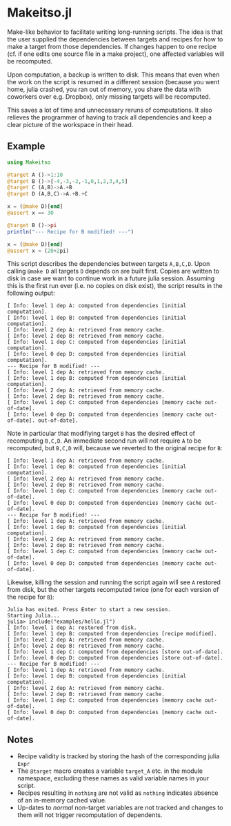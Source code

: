 # Makeitso.jl

Make-like behavior to facilitate writing long-running scripts. The idea is that the user supplied the dependencies between targets and recipes for how to make a target from those dependencies. If changes happen to one recipe (cf. if one edits one source file in a make project), one affected variables will be recomputed.

Upon computation, a backup is written to disk. This means that even when the work on the script is resumed in a different session (because you went home, julia crashed, you ran out of memory, you share the data with coworkers over e.g. Dropbox), only missing targets will be recomputed.

This saves a lot of time and unnecessary reruns of computations. It also relieves the programmer of having to track all dependencies and keep a clear picture of the workspace in their head.

## Example

```julia
using Makeitso

@target A ()->1:10
@target B ()->[-4,-3,-2,-1,0,1,2,3,4,5]
@target C (A,B)->A.+B
@target D (A,B,C)->A.+B.+C

x = (@make D)[end]
@assert x == 30

@target B ()->pi
println("--- Recipe for B modified! ---")

x = (@make D)[end]
@assert x ≈ (20+2pi)

```

This script describes the dependencies between targets `A,B,C,D`. Upon calling `@make D` all targets `D` depends on are built first. Copies are written to disk in case we want to continue work in a future julia session. Assuming this is the first run ever (i.e. no copies on disk exist), the script results in the following output:

```
[ Info: level 1 dep A: computed from dependencies [initial computation].
[ Info: level 1 dep B: computed from dependencies [initial computation].
[ Info: level 2 dep A: retrieved from memory cache.
[ Info: level 2 dep B: retrieved from memory cache.
[ Info: level 1 dep C: computed from dependencies [initial computation].
[ Info: level 0 dep D: computed from dependencies [initial computation].
--- Recipe for B modified! ---
[ Info: level 1 dep A: retrieved from memory cache.
[ Info: level 1 dep B: computed from dependencies [initial computation].
[ Info: level 2 dep A: retrieved from memory cache.
[ Info: level 2 dep B: retrieved from memory cache.
[ Info: level 1 dep C: computed from dependencies [memory cache out-of-date].
[ Info: level 0 dep D: computed from dependencies [memory cache out-of-date]. out-of-date].
```

Note in particular that modifiying target `B` has the desired effect of recomputing `B,C,D`. An immediate second run will not require `A` to be recomputed, but `B,C,D` will, because we reverted to the original recipe for `B`:

```
[ Info: level 1 dep A: retrieved from memory cache.
[ Info: level 1 dep B: computed from dependencies [initial computation].
[ Info: level 2 dep A: retrieved from memory cache.
[ Info: level 2 dep B: retrieved from memory cache.
[ Info: level 1 dep C: computed from dependencies [memory cache out-of-date].
[ Info: level 0 dep D: computed from dependencies [memory cache out-of-date].
--- Recipe for B modified! ---
[ Info: level 1 dep A: retrieved from memory cache.
[ Info: level 1 dep B: computed from dependencies [initial computation].
[ Info: level 2 dep A: retrieved from memory cache.
[ Info: level 2 dep B: retrieved from memory cache.
[ Info: level 1 dep C: computed from dependencies [memory cache out-of-date].
[ Info: level 0 dep D: computed from dependencies [memory cache out-of-date].
```

Likewise, killing the session and running the script again will see `A` restored from disk, but the other targets recomputed twice (one for each version of the recipe for `B`):

```
Julia has exited. Press Enter to start a new session.
Starting Julia...
julia> include("examples/hello.jl")
[ Info: level 1 dep A: restored from disk.
[ Info: level 1 dep B: computed from dependencies [recipe modified].
[ Info: level 2 dep A: retrieved from memory cache.
[ Info: level 2 dep B: retrieved from memory cache.
[ Info: level 1 dep C: computed from dependencies [store out-of-date].
[ Info: level 0 dep D: computed from dependencies [store out-of-date].
--- Recipe for B modified! ---
[ Info: level 1 dep A: retrieved from memory cache.
[ Info: level 1 dep B: computed from dependencies [initial computation].
[ Info: level 2 dep A: retrieved from memory cache.
[ Info: level 2 dep B: retrieved from memory cache.
[ Info: level 1 dep C: computed from dependencies [memory cache out-of-date].
[ Info: level 0 dep D: computed from dependencies [memory cache out-of-date].
```

## Notes

* Recipe validity is tracked by storing the hash of the corresponding julia `Expr`
* The `@target` macro creates a variable `target_A` etc. in the module namespace, excluding these names as valid variable names in your script.
* Recipes resulting in `nothing` are not valid as `nothing` indicates absence of an in-memory cached value.
* Up-dates to *normal* non-target variables are not tracked and changes to them will not trigger recomputation of dependents.
